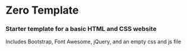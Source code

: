 # Zero Template
### Starter template for a basic HTML and CSS website
Includes Bootstrap, Font Awesome, jQuery, and an empty css and js file
